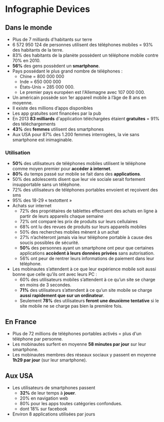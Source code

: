 # Infographie Devices

## Dans le monde

* Plus de 7 milliards d'habitants sur terre
* 6 572 950 124 de personnes utilisent des téléphones mobiles = 93% des habitants de la terre.
* 83% des habitants de la planète possèdent un téléphone mobile contre 70% en 2010.
* **56%** des gens possèdent un **smartphone**.
* Pays possédant le plus grand nombre de téléphones :
	- Chine = 800 000 000
	- Inde  = 650 000 000
	- États-Unis = 285 000 000. 
	- Le premier pays européen est l'Allemagne avec 107 000 000.
* Un américain possède son 1er appareil mobile à l’âge de 8 ans en moyenne.
* Il existe des millions d’apps disponibles
* Les app gratuites sont financées par la pub
* En 2013 **83 milliards** d'application téléchargées étaient **gratuites** = 91% des téléchargements
* **43%** des **femmes** utilisent des smartphones
* Aux USA pour 87% des 1.200 femmes interrogées, la vie sans smartphone est inimaginable.

### Utilisation

* **50%** des utilisateurs de téléphones mobiles utilisent le téléphone comme moyen premier pour **accéder à internet**.
* **80%** du temps passé sur mobile se fait dans des **applications**.
* 50% des adolescents disent que leur vie sociale serait fortement insupportable sans un téléphone.
* 72% des utilisateurs de téléphones portables envoient et reçoivent des sms
* 95% des 18-29 « textottent »
* Achats sur internet
	* 72% des propriétaires de tablettes effectuent des achats en ligne à partir de leurs appareils chaque semaine 
	* 72% ont comparé les prix de produits sur leurs cellulaires
	* 68% ont lu des revues de produits sur leurs appareils mobiles
	* 50% des recherches mobiles mènent à un achat
	* 27% n’achèteront jamais via leur téléphone portable à cause des soucis possibles de sécurité.
	* **50%** des personnes ayant un smartphone ont peur que certaines applications **accèdent à leurs données privées** sans autorisation.
	* 56% ont peur de rentrer leurs informations de paiement dans leur téléphone.
* Les mobinautes s’attendent à ce que leur expérience mobile soit aussi bonne que celle qu’ils ont avec leurs PC :
	* 60% des utilisateurs mobiles s’attendent à ce qu’un site se charge en moins de 3 secondes.
	* **71%** des utilisateurs s’attendent à ce qu’un site mobile se charge **aussi rapidement que sur un ordinateur**.
	* Seulement **78%** des utilisateurs **feront une deuxième tentative** si le site mobile ne se charge pas bien la première fois.

## En France

* Plus de 72 millions de téléphones portables activés = plus d'un téléphone par personne.
* Les mobinautes surfent en moyenne **58 minutes par jour** sur leur smartphone.
* Les mobinautes membres des réseaux sociaux y passent en moyenne **1h29 par jour** (sur leur smartphone).

## Aux USA

* Les utilisateurs de smartphones passent 
	- **32%** de leur temps à **jouer**.
	- 20% en navigation web
	- 80% pour les apps toutes catégories confondues.
	- dont 18% sur facebook
* Environ 8 applications utilisées par jours	